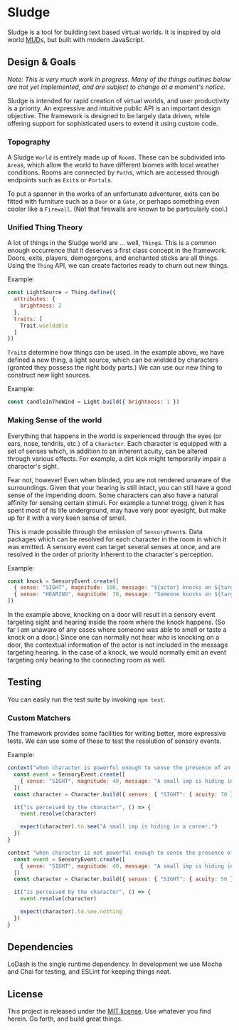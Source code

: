 # Sludge

Sludge is a tool for building text based virtual worlds. It is inspired by old world [MUD](https://en.wikipedia.org/wiki/MUD)s, but built with modern JavaScript.

## Design & Goals

*Note: This is very much work in progress. Many of the things outlines below are not yet implemented, and are subject to change at a moment's notice.*

Sludge is intended for rapid creation of virtual worlds, and user productivity is a priority. An expressive and intuitive public API is an important design objective. The framework is designed to be largely data driven, while offering support for sophisticated users to extend it using custom code.

### Topography

A Sludge `World` is entirely made up of `Room`s. These can be subdivided into `Area`s, which allow the world to have different biomes with local weather conditions. Rooms are connected by `Path`s, which are accessed through endpoints such as `Exit`s or `Portal`s.

To put a spanner in the works of an unfortunate adventurer, exits can be fitted with furniture such as a `Door` or a `Gate`, or perhaps something even cooler like a `Firewall`. (Not that firewalls are known to be particularly cool.)

### Unified Thing Theory

A lot of things in the Sludge world are ... well, `Thing`s. This is a common enough occurrence that it deserves a first class concept in the framework. Doors, exits, players, demogorgons, and enchanted sticks are all things. Using the `Thing` API, we can create factories ready to churn out new things.

Example:

```javascript
const LightSource = Thing.define({
  attributes: {
    brightness: 2
  },
  traits: [
    Trait.wieldable
  ]
})
```

`Trait`s determine how things can be used. In the example above, we have defined a new thing, a light source, which can be wielded by characters (granted they possess the right body parts.) We can use our new thing to construct new light sources.

Example:

```javascript
const candleInTheWind = Light.build({ brightness: 1 })
```

### Making Sense of the world

Everything that happens in the world is experienced through the eyes (or ears, nose, tendrils, etc.) of a `Character`. Each character is equipped with a set of senses which, in addition to an inherent acuity, can be altered through various effects. For example, a dirt kick might temporarily impair a character's sight.

Fear not, however! Even when blinded, you are not rendered unaware of the surroundings. Given that your hearing is still intact, you can still have a good sense of the impending doom. Some characters can also have a natural affinity for sensing certain stimuli. For example a tunnel trogg, given it has spent most of its life underground, may have very poor eyesight, but make up for it with a very keen sense of smell.

This is made possible through the emission of `SensoryEvent`s. Data packages which can be resolved for each character in the room in which it was emitted. A sensory event can target several senses at once, and are resolved in the order of priority inherent to the character's perception.

Example:

```javascript
const knock = SensoryEvent.create([
  { sense: "SIGHT", magnitude: 100, message: "${actor} knocks on ${target}" },
  { sense: "HEARING", magnitude: 70, message: "Someone knocks on ${target}" }
])
```

In the example above, knocking on a door will result in a sensory event targeting sight and hearing inside the room where the knock happens. (So far I am unaware of any cases where someone was able to smell or taste a knock on a door.) Since one can normally not hear *who* is knocking on a door, the contextual information of the actor is not included in the message targeting hearing. In the case of a knock, we would normally emit an event targeting only hearing to the connecting room as well.

## Testing

You can easily run the test suite by invoking `npm test`.

### Custom Matchers

The framework provides some facilities for writing better, more expressive tests. We can use some of these to test the resolution of sensory events.

Example:

```javascript
context("when character is powerful enough to sense the presence of an imp", () => {
  const event = SensoryEvent.create([
    { sense: "SIGHT", magnitude: 40, message: "A small imp is hiding in a corner." }
  ])
  const character = Character.build({ senses: { "SIGHT": { acuity: 70 } } })

  it("is perceived by the character", () => {
    event.resolve(character)

    expect(character).to.see("A small imp is hiding in a corner.")
  })
}

context "when character is not powerful enough to sense the presence of an imp", () => {
  const event = SensoryEvent.create([
    { sense: "SIGHT", magnitude: 40, message: "A small imp is hiding in a corner." }
  ])
  const character = Character.build({ senses: { "SIGHT": { acuity: 50 } } })

  it("is perceived by the character", () => {
    event.resolve(character)

    expect(character).to.see.nothing
  })
}
```

## Dependencies

LoDash is the single runtime dependency. In development we use Mocha and Chai for testing, and ESLint for keeping things neat.

## License

This project is released under the [MIT license](LICENSE.md). Use whatever you find herein. Go forth, and build great things.
